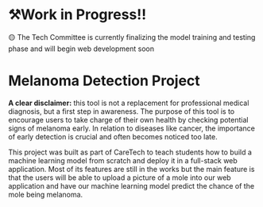 # ⚒️Work in Progress!!
🟡 The Tech Committee is currently finalizing the model training and testing phase and will begin web development soon 

# Melanoma Detection Project
**A clear disclaimer:** this tool is not a replacement for professional medical diagnosis, but a first step in awareness.
The purpose of this tool is to encourage users to take charge of their own health by checking potential signs of melanoma early.
In relation to diseases like cancer, the importance of early detection is crucial and often becomes noticed too late.

This project was built as part of CareTech to teach students how to build a machine learning model from scratch and deploy it in a full-stack web application. 
Most of its features are still in the works but the main feature is that the users will be able to upload a picture of a mole into our web application and have our 
machine learning model predict the chance of the mole being melanoma.


